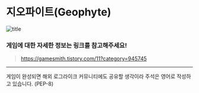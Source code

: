 # **지오파이트(Geophyte)**

![title](https://user-images.githubusercontent.com/63915665/125346830-2c6e7200-e395-11eb-8406-16824a5dfa4b.gif)

### 게임에 대한 자세한 정보는  링크를 참고해주세요!
>https://gamesmith.tistory.com/11?category=945745

---


게임이 완성되면 해외 로그라이크 커뮤니티에도 공유할 생각이라 주석은 영어로 작성하고 있습니다. (PEP-8)
